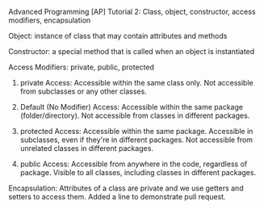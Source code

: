 Advanced Programming [AP] Tutorial 2: Class, object, constructor, access modifiers, encapsulation

Object: instance of class that may contain attributes and methods

Constructor: a special method that is called when an object is instantiated

Access Modifiers: private, public, protected 

1. private Access:
Accessible within the same class only.
Not accessible from subclasses or any other classes.

2. Default (No Modifier) Access:
Accessible within the same package (folder/directory).
Not accessible from classes in different packages.

3. protected Access:
Accessible within the same package.
Accessible in subclasses, even if they're in different packages.
Not accessible from unrelated classes in different packages.

4. public Access:
Accessible from anywhere in the code, regardless of package.
Visible to all classes, including classes in different packages.

Encapsulation: Attributes of a class are private and we use getters and setters to access them.
Added a line to demonstrate pull request.
